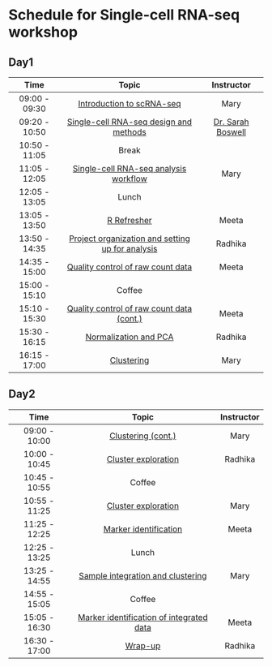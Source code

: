 # Schedule for Single-cell RNA-seq workshop

## Day1

| Time |  Topic  | Instructor |
|:-----------:|:----------:|:--------:|
| 09:00 - 09:30 | [Introduction to scRNA-seq](../slides/Intro_to_workshop.pdf) | Mary
| 09:20 - 10:50 | [Single-cell RNA-seq design and methods](https://github.com/hbctraining/scRNA-seq/raw/master/slides/Single_Cell_Sept_SAB_7_17_19_Final.pdf) | [Dr. Sarah Boswell](https://scholar.harvard.edu/saboswell) |
| 10:50 - 11:05 | Break | |
| 11:05 - 12:05 | [Single-cell RNA-seq analysis workflow](https://hbctraining.github.io/scRNA-seq/lessons/01_SC_pre-QC.html) | Mary |
| 12:05 - 13:05 | Lunch | |
| 13:05 - 13:50 | [R Refresher](https://hbctraining.github.io/DGE_workshop_salmon/lessons/R_refresher) | Meeta |
| 13:50 - 14:35 | [Project organization and setting up for analysis ](https://hbctraining.github.io/scRNA-seq/lessons/02_SC_quality_control-setup.html)  | Radhika |
| 14:35 - 15:00 | [Quality control of raw count data](https://hbctraining.github.io/scRNA-seq/lessons/03_SC_quality_control.html)  | Meeta |
| 15:00 - 15:10 | Coffee | |
| 15:10 - 15:30 | [Quality control of raw count data (cont.)](https://hbctraining.github.io/scRNA-seq/lessons/03_SC_quality_control.html#assessing-the-quality-metrics)  | Meeta |
| 15:30 - 16:15 | [Normalization and PCA](../lessons/04_normalization_and_PCA.md) | Radhika |
| 16:15 - 17:00 | [Clustering](https://hbctraining.github.io/scRNA-seq/lessons/05_SC_clustering_cells.html)  | Mary |


## Day2

| Time |  Topic  | Instructor |
|:-----------:|:----------:|:--------:|
| 09:00 - 10:00 | [Clustering (cont.)](../lessons/05_SC_clustering_cells.md)  | Mary |
| 10:00 - 10:45 | [Cluster exploration](../lessons/06_SC_clustering_quality_control.md)  | Radhika |
| 10:45 - 10:55 | Coffee | |
| 10:55 - 11:25 | [Cluster exploration](../lessons/06_SC_clustering_quality_control.md#exploring-known-cell-type-markers)  | Mary |
| 11:25 - 12:25 | [Marker identification](../lessons/07_SC_marker_identification.md) | Meeta |
| 12:25 - 13:25 | Lunch | |
| 13:25 - 14:55 | [Sample integration and clustering](../lessons/08_SC_clustering_analysis_integration.md) | Mary |
| 14:55 - 15:05 | Coffee | |
| 15:05 - 16:30 | [Marker identification of integrated data](../lessons/09_SC_marker_identification_integration.md) | Meeta |
| 16:30 - 17:00 | [Wrap-up](https://github.com/hbctraining/scRNA-seq/blob/master/slides/workshop_wrapup.pdf) | Radhika |
